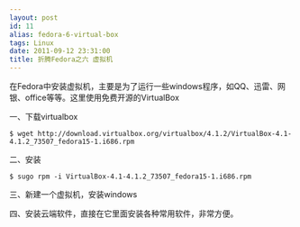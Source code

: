 ```yaml
---
layout: post
id: 11
alias: fedora-6-virtual-box
tags: Linux
date: 2011-09-12 23:31:00
title: 折腾Fedora之六 虚拟机
---
```


在Fedora中安装虚拟机，主要是为了运行一些windows程序，如QQ、迅雷、网银、office等等。这里使用免费开源的VirtualBox

一、下载virtualbox

```
$ wget http://download.virtualbox.org/virtualbox/4.1.2/VirtualBox-4.1-4.1.2_73507_fedora15-1.i686.rpm
```

二、安装

```
$ sugo rpm -i VirtualBox-4.1-4.1.2_73507_fedora15-1.i686.rpm
```

三、新建一个虚拟机，安装windows

四、安装云端软件，直接在它里面安装各种常用软件，非常方便。

